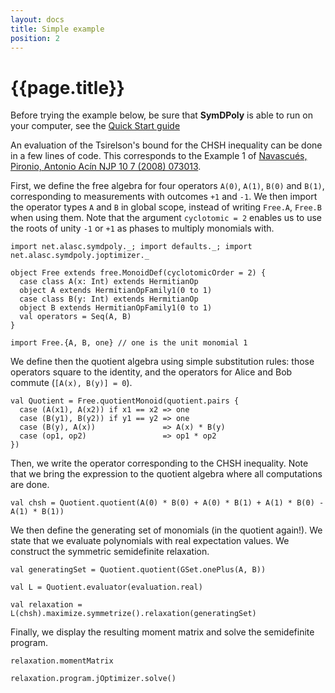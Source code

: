 ```yaml
---
layout: docs
title: Simple example
position: 2
---
```


# {{page.title}}

Before trying the example below, be sure that **SymDPoly** is able to run on your computer, see the [Quick Start guide](quick-start.html)

An evaluation of the Tsirelson's bound for the CHSH inequality can be done in a few lines of code. This corresponds to the Example 1 of [Navascués, Pironio, Antonio Acín NJP 10 7 (2008) 073013](https://doi.org/10.1088/1367-2630/10/7/073013).

First, we define the free algebra for four operators `A(0)`, `A(1)`, `B(0)` and `B(1)`, corresponding to measurements with outcomes `+1` and `-1`. We then import the operator types `A` and `B` in global scope, instead of writing `Free.A`, `Free.B` when using them.
Note that the argument `cyclotomic = 2` enables us to use the roots of unity `-1` or `+1` as phases to multiply monomials with.
```tut:silent
import net.alasc.symdpoly._; import defaults._; import net.alasc.symdpoly.joptimizer._

object Free extends free.MonoidDef(cyclotomicOrder = 2) {
  case class A(x: Int) extends HermitianOp
  object A extends HermitianOpFamily1(0 to 1)
  case class B(y: Int) extends HermitianOp
  object B extends HermitianOpFamily1(0 to 1)
  val operators = Seq(A, B)
}

import Free.{A, B, one} // one is the unit monomial 1
```

We define then the quotient algebra using simple substitution rules: those operators square to the identity, and the operators for Alice and Bob commute (`[A(x), B(y)] = 0`).
```tut:silent
val Quotient = Free.quotientMonoid(quotient.pairs {
  case (A(x1), A(x2)) if x1 == x2 => one
  case (B(y1), B(y2)) if y1 == y2 => one
  case (B(y), A(x))               => A(x) * B(y)
  case (op1, op2)                 => op1 * op2
})
```


Then, we write the operator corresponding to the CHSH inequality. Note that we bring the expression to the quotient algebra where all computations are done.

```tut:silent
val chsh = Quotient.quotient(A(0) * B(0) + A(0) * B(1) + A(1) * B(0) - A(1) * B(1))
```

We then define the generating set of monomials (in the quotient again!). We state that we evaluate polynomials with real expectation values. We construct the symmetric semidefinite relaxation.
```tut:silent
val generatingSet = Quotient.quotient(GSet.onePlus(A, B))

val L = Quotient.evaluator(evaluation.real)

val relaxation = L(chsh).maximize.symmetrize().relaxation(generatingSet)
```

Finally, we display the resulting moment matrix and solve the semidefinite program.
```tut
relaxation.momentMatrix

relaxation.program.jOptimizer.solve()
```
